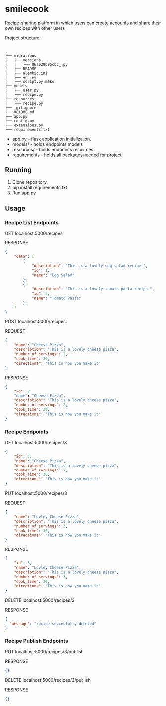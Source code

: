 # smilecook
Recipe-sharing platform in which users can create accounts and share their own recipes with other users


Project structure:
```

.
├── migrations
|   ├── versions
|   |   └── 06a629b95cbc_.py
|   ├── README
|   ├── alembic.ini
|   ├── env.py
|   └── script.py.mako
├── models
|   ├── user.py
|   └── recipe.py
├── resources
|   └── recipe.py
├── .gitignore
├── README.md
├── app.py
├── config.py
├── extensions.py
└── requirements.txt

```

* app.py - flask application initialization.
* models/ - holds endpoints models
* resources/ - holds endpoints resources
* requirements - holds all packages needed for project.


## Running 

1. Clone repository.
2. pip install requirements.txt
3. Run app.py 

## Usage
### Recipe List Endpoints
GET localhost:5000/recipes

RESPONSE
```json
{
    "data": [
        {
            "description": "This is a lovely egg salad recipe.",
            "id": 1,
            "name": "Egg Salad"
        },
        {
            "description": "This is a lovely tomato pasta recipe.",
            "id": 2,
            "name": "Tomato Pasta"
        },
    ]
}
```
POST localhost:5000/recipes

REQUEST
```json
{
    "name": "Cheese Pizza",
    "description": "This is a lovely cheese pizza",
    "number_of_servings": 2,
    "cook_time": 30,
    "directions": "This is how you make it"
}
```
RESPONSE
```json
{
    "id": 3
    "name": "Cheese Pizza",
    "description": "This is a lovely cheese pizza",
    "number_of_servings": 2,
    "cook_time": 30,
    "directions": "This is how you make it"
}
```

### Recipe Endpoints
GET localhost:5000/recipes/3
```json
{
    "id": 3,
    "name": "Cheese Pizza",
    "description": "This is a lovely cheese pizza",
    "number_of_servings": 2,
    "cook_time": 30,
    "directions": "This is how you make it"
}
```

PUT localhost:5000/recipes/3

REQUEST
```json
{
    "name": "Lovley Cheese Pizza",
    "description": "This is a lovely cheese pizza",
    "number_of_servings": 3,
    "cook_time": 30,
    "directions": "This is how you make it"
}
```
RESPONSE
```json
{
    "id": 3,
    "name": "Lovley Cheese Pizza",
    "description": "This is a lovely cheese pizza",
    "number_of_servings": 3,
    "cook_time": 30,
    "directions": "This is how you make it"
}
```
DELETE localhost:5000/recipes/3

RESPONSE
```json
{
  "message": "recipe succesfully deleted"
}
```
### Recipe Publish Endpoints
PUT localhost:5000/recipes/3/publish

RESPONSE
```json
{}
```
DELETE localhost:5000/recipes/3/publish

RESPONSE
```json
{}
```
